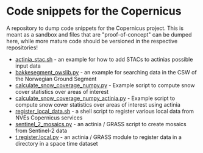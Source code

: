 # Code snippets for the Copernicus 
A repository to dump code snippets for the Copernicus project. This is meant as a sandbox and files that are "proof-of-concept" can be dumped here,
while more mature code should be versioned in the respective repositories!


- [actinia_stac.sh](actinia_stac.sh) - an example for how to add STACs to actinias possible input data
- [bakkesegment_owslib.py](bakkesegment_owslib.py) - an example for searching data in the CSW of the Norwegian Ground Segment
- [calculate_snow_coverage_numpy.py](calculate_snow_coverage_numpy.py) - Example script to compute snow cover statistics over areas of interest
- [calculate_snow_coverage_numpy_actinia.py](calculate_snow_coverage_numpy_actinia.py) - Example script to compute snow cover statistics over areas of interest using actinia
- [register_local_data.sh](register_local_data.sh) - a shell script to register various local data from NVEs Copernicus services
- [sentinel_2_mosaics.py](sentinel_2_mosaics.py) - an actinia / GRASS script to create mosaics from Sentinel-2 data
- [t.register.local.py](t.register.local.py) - an actinia / GRASS module to register data in a directory in a space time dataset
